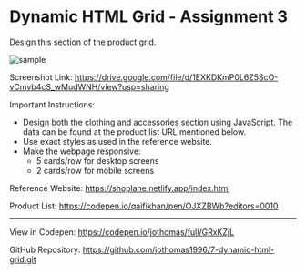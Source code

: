 # Dynamic HTML Grid - Assignment 3

Design this section of the product grid.

![sample](https://user-images.githubusercontent.com/7560063/175808995-f4a6e1eb-0df7-4f60-b42b-855ff9285d42.png)

Screenshot Link: https://drive.google.com/file/d/1EXKDKmP0L6Z5ScO-vCmvb4cS_wMudWNH/view?usp=sharing

Important Instructions:

- Design both the clothing and accessories section using JavaScript. The data can be found at the product list URL mentioned below.
- Use exact styles as used in the reference website.
- Make the webpage responsive:
	- 5 cards/row for desktop screens
	- 2 cards/row for mobile screens

Reference Website: https://shoplane.netlify.app/index.html

Product List: https://codepen.io/qaifikhan/pen/OJXZBWb?editors=0010

<hr>

View in Codepen: https://codepen.io/jothomas/full/GRxKZjL

GitHub Repository: https://github.com/jothomas1996/7-dynamic-html-grid.git
